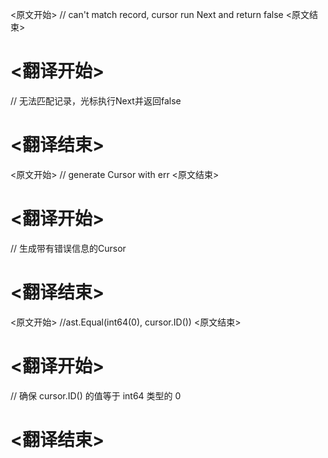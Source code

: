 
<原文开始>
// can't match record, cursor run Next and return false
<原文结束>

# <翻译开始>
// 无法匹配记录，光标执行Next并返回false
# <翻译结束>


<原文开始>
// generate Cursor with err
<原文结束>

# <翻译开始>
// 生成带有错误信息的Cursor
# <翻译结束>


<原文开始>
//ast.Equal(int64(0), cursor.ID())
<原文结束>

# <翻译开始>
// 确保 cursor.ID() 的值等于 int64 类型的 0
# <翻译结束>

